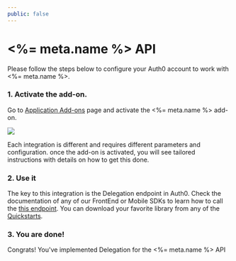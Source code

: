 ```yaml
---
public: false
---
```


# <%= meta.name %> API

Please follow the steps below to configure your Auth0 account to work with <%= meta.name %>.

### 1. Activate the add-on.

Go to <a href="${uiAppAddonsURL}">Application Add-ons</a> page and activate the <%= meta.name %> add-on.

![](/media/articles/server-apis/addons.png)

Each integration is different and requires different parameters and configuration. once the add-on is activated, you will see tailored instructions with details on how to get this done.

### 2. Use it

The key to this integration is the Delegation endpoint in Auth0. Check the documentation of any of our FrontEnd or Mobile SDKs to learn how to call the [this endpoint](/auth-api#delegated). You can download your favorite library from any of the [Quickstarts](/).

### 3. You are done!

Congrats! You've implemented Delegation for the <%= meta.name %> API
